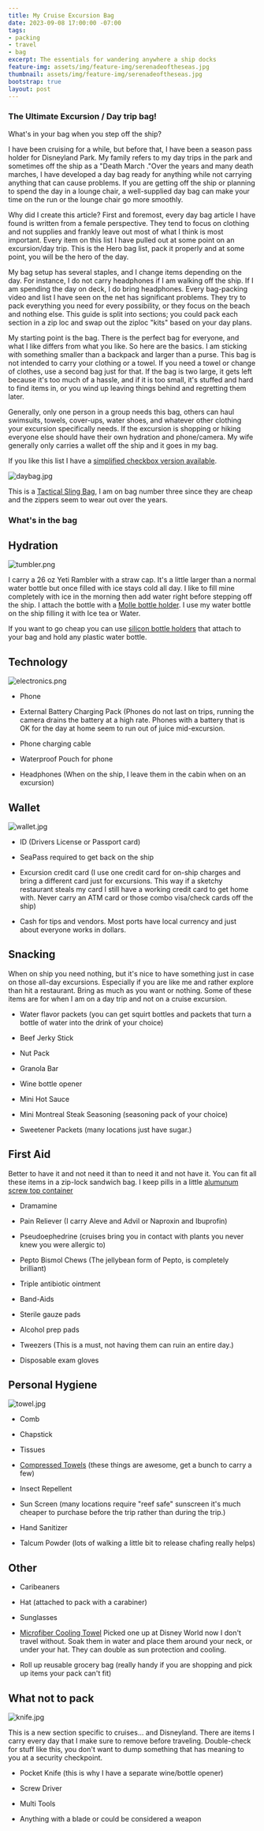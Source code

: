 ```yaml
---
title: My Cruise Excursion Bag
date: 2023-09-08 17:00:00 -07:00
tags:
- packing
- travel
- bag
excerpt: The essentials for wandering anywhere a ship docks
feature-img: assets/img/feature-img/serenadeoftheseas.jpg
thumbnail: assets/img/feature-img/serenadeoftheseas.jpg
bootstrap: true
layout: post
---
```


### The Ultimate Excursion / Day trip bag!

What's in your bag when you step off the ship?

I have been cruising for a while, but before that, I have been a season pass holder for Disneyland Park.  My family refers to my day trips in the park and sometimes off the ship as a "Death March  ."Over the years and many death marches, I have developed a day bag ready for anything while not carrying anything that can cause problems.  If you are getting off the ship or planning to spend the day in a lounge chair, a well-supplied day bag can make your time on the run or the lounge chair go more smoothly.

Why did I create this article?  First and foremost, every day bag article I have found is written from a female perspective.  They tend to focus on clothing and not supplies and frankly leave out most of what I think is most important.  Every item on this list I have pulled out at some point on an excursion/day trip.  This is the Hero bag list, pack it properly and at some point, you will be the hero of the day.

My bag setup has several staples, and I change items depending on the day.  For instance, I do not carry headphones if I am walking off the ship.  If I am spending the day on deck, I do bring headphones.  Every bag-packing video and list I have seen on the net has significant problems.  They try to pack everything you need for every possibility, or they focus on the beach and nothing else.  This guide is split into sections; you could pack each section in a zip loc and swap out the ziploc "kits" based on your day plans.

My starting point is the bag.  There is the perfect bag for everyone, and what I like differs from what you like.  So here are the basics.  I am sticking with something smaller than a backpack and larger than a purse.  This bag is not intended to carry your clothing or a towel.  If you need a towel or change of clothes, use a second bag just for that.  If the bag is two large, it gets left because it's too much of a hassle, and if it is too small, it's stuffed and hard to find items in, or you wind up leaving things behind and regretting them later.

Generally, only one person in a group needs this bag, others can haul swimsuits, towels, cover-ups, water shoes, and whatever other clothing your excursion specifically needs.  If the excursion is shopping or hiking everyone else should have their own hydration and phone/camera.  My wife generally only carries a wallet off the ship and it goes in my bag.

If you like this list I have a [simplified checkbox version available](https://mikehathaway.com/portfolio/day-trip-bag-checklist).

![daybag.jpg](/uploads/daybag.jpg)

This is a [Tactical Sling Bag]((https://www.amazon.com/Tactical-Military-Shoulder-Backpack-Everyday/dp/B0BRR6N3TY/ref=sr_1_7?crid=OM3HI3MS7KNR&keywords=tactical\+diaper\+bag&qid=1694400020&sprefix=tactical\+diaper%2Caps%2C159&sr=8-7)), I am on bag number three since they are cheap and the zippers seem to wear out over the years.

### What's in the bag

## Hydration

![tumbler.png](/uploads/tumbler.png)

I carry a 26 oz Yeti Rambler with a straw cap.  It's a little larger than a normal water bottle but once filled with ice stays cold all day.  I like to fill mine completely with ice in the morning then add water right before stepping off the ship.  I attach the bottle with a [Molle bottle holder](https://www.amazon.com/WICKTICK-Adjustable-Tactical-Outdoor-Backpack/dp/B0C4KM31CZ/ref=sr_1_54?crid=2MXY3HGIXG51Z&keywords=tactical%2Bbottle%2Bholder&qid=1694402561&sprefix=tactical%2Bbottle%2Bholder%2Caps%2C186&sr=8-54&th=1).
I use my water bottle on the ship filling it with Ice tea or Water.

If you want to go cheap you can use [silicon bottle holders](https://www.amazon.com/Silicone-Carrier-Keychain-Outdoor-Activities/dp/B07W1NQQKD/ref=sr_1_3?crid=1FKWXAQHRSLH&keywords=rubber\+lanyard\+bottle\+holder&qid=1694402641&sprefix=rubber\+lanyard\+bottle\+hold%2Caps%2C157&sr=8-3) that attach to your bag and hold any plastic water bottle.

## Technology

![electronics.png](/uploads/electronics.png)

* Phone

* External Battery Charging Pack (Phones do not last on trips, running the camera drains the battery at a high rate.  Phones with a battery that is OK for the day at home seem to run out of juice mid-excursion.

* Phone charging cable

* Waterproof Pouch for phone

* Headphones (When on the ship, I leave them in the cabin when on an excursion)

## Wallet

![wallet.jpg](/uploads/wallet.jpg)

* ID (Drivers License or Passport card)

* SeaPass required to get back on the ship

* Excursion credit card (I use one credit card for on-ship charges and bring a different card just for excursions.  This way if a sketchy restaurant steals my card I still have a working credit card to get home with.  Never carry an ATM card or those combo visa/check cards off the ship)

* Cash for tips and vendors.  Most ports have local currency and just about everyone works in dollars.

## Snacking

When on ship you need nothing, but it's nice to have something just in case on those all-day excursions.  Especially if you are like me and rather explore than hit a restaurant.  Bring as much as you want or nothing.  Some of these items are for when I am on a day trip and not on a cruise excursion.

* Water flavor packets (you can get squirt bottles and packets that turn a bottle of water into the drink of your choice)

* Beef Jerky Stick

* Nut Pack

* Granola Bar

* Wine bottle opener

* Mini Hot Sauce

* Mini Montreal Steak Seasoning (seasoning pack of your choice)

* Sweetener Packets (many locations just have sugar.)

## First Aid

Better to have it and not need it than to need it and not have it.  You can fit all these items in a zip-lock sandwich bag.  I keep pills in a little [alumunum screw top container](https://www.amazon.com/Hulless-Aluminum-Refillable-Containers-Container/dp/B072MC3K86/ref=sr_1_2?crid=3JUWN1483R5KW&keywords=small\+aluminum\+tins\+with\+screw\+lids&qid=1694406204&sprefix=small\+aluminum\+tins\+with\+screw\+lids%2Caps%2C152&sr=8-2)

* Dramamine

* Pain Reliever (I carry Aleve and Advil or Naproxin and Ibuprofin)

* Pseudoephedrine (cruises bring you in contact with plants you never knew you were allergic to)

* Pepto Bismol Chews (The jellybean form of Pepto, is completely brilliant)

* Triple antibiotic ointment

* Band-Aids

* Sterile gauze pads

* Alcohol prep pads

* Tweezers (This is a must, not having them can ruin an entire day.)

* Disposable exam gloves

## Personal Hygiene

![towel.jpg](/uploads/towel.jpg)

* Comb

* Chapstick

* Tissues

* [Compressed Towels](https://www.amazon.com/gp/product/B0741519LR/ref=ppx_yo_dt_b_asin_title_o00_s00?ie=UTF8&th=1) (these things are awesome, get a bunch to carry a few)

* Insect Repellent

* Sun Screen (many locations require "reef safe" sunscreen it's much cheaper to purchase before the trip rather than during the trip.)

* Hand Sanitizer

* Talcum Powder (lots of walking a little bit to release chafing really helps)

## Other

* Caribeaners

* Hat (attached to pack with a carabiner)

* Sunglasses

* [Microfiber Cooling Towel](https://www.amazon.com/YQXCC-Cooling-Microfiber-Camping-Football/dp/B082HNFVVZ/ref=sxin_16_pa_sp_search_thematic_sspa?content-id=amzn1.sym.1c86ab1a-a73c-4131-85f1-15bd92ae152d%3Aamzn1.sym.1c86ab1a-a73c-4131-85f1-15bd92ae152d&crid=2E2LCYE03X1BN&cv_ct_cx=Microfiber%2Bcooling%2Btowel&keywords=Microfiber%2Bcooling%2Btowel&pd_rd_i=B082HNFVVZ&pd_rd_r=e52c384a-c27a-4555-83f9-b0eb106cad46&pd_rd_w=QHAYp&pd_rd_wg=XajnB&pf_rd_p=1c86ab1a-a73c-4131-85f1-15bd92ae152d&pf_rd_r=7GBKP1M4MFMP3YPGY37W&qid=1694407143&sbo=RZvfv%2F%2FHxDF%2BO5021pAnSA%3D%3D&sprefix=microfiber%2Bcooling%2Btowel%2Caps%2C163&sr=1-2-364cf978-ce2a-480a-9bb0-bdb96faa0f61-spons&sp_csd=d2lkZ2V0TmFtZT1zcF9zZWFyY2hfdGhlbWF0aWM&th=1) Picked one up at Disney World now I don't travel without.  Soak them in water and place them around your neck, or under your hat.  They can double as sun protection and cooling.

* Roll up reusable grocery bag (really handy if you are shopping and pick up items your pack can't fit)

## What not to pack

![knife.jpg](/uploads/knife.jpg)

This is a new section specific to cruises... and Disneyland.  There are items I carry every day that I make sure to remove before traveling.  Double-check for stuff like this, you don't want to dump something that has meaning to you at a security checkpoint.

* Pocket Knife (this is why I have a separate wine/bottle opener)

* Screw Driver

* Multi Tools

* Anything with a blade or could be considered a weapon